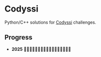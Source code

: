 # Codyssi
Python/C++ solutions for [Codyssi](https://www.codyssi.com) challenges.

## Progress
- **2025** 🔲🔲🔲🔲🔲🔲🔲🔲🔲🔲🔲🔲🔲🔲🔲🔲🔲
